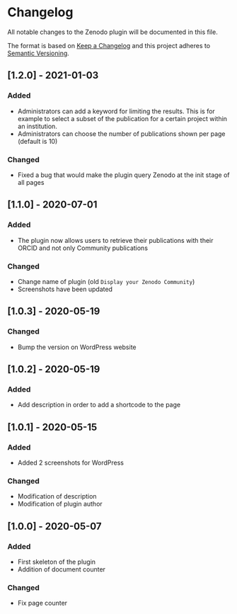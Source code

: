 # Changelog
All notable changes to the Zenodo plugin will be documented in this file.

The format is based on [Keep a Changelog](http://keepachangelog.com/en/1.0.0/)
and this project adheres to [Semantic Versioning](http://semver.org/spec/v2.0.0.html).

## [1.2.0] - 2021-01-03
### Added
- Administrators can add a keyword for limiting the results. This is for example to select a subset of the publication for a certain project within an institution.
- Administrators can choose the number of publications shown per page (default is 10)
### Changed
* Fixed a bug that would make the plugin query Zenodo at the init stage of all pages

## [1.1.0] - 2020-07-01
### Added
- The plugin now allows users to retrieve their publications with their ORCID and not only Community publications
### Changed
- Change name of plugin (old `Display your Zenodo Community`)
- Screenshots have been updated

## [1.0.3] - 2020-05-19
### Changed
- Bump the version on WordPress website

## [1.0.2] - 2020-05-19
### Added
- Add description in order to add a shortcode to the page

## [1.0.1] - 2020-05-15
### Added
- Added 2 screenshots for WordPress
### Changed
- Modification of description
- Modification of plugin author

## [1.0.0] - 2020-05-07
### Added
- First skeleton of the plugin
- Addition of document counter

### Changed
- Fix page counter